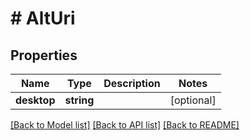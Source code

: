 # # AltUri

## Properties

Name | Type | Description | Notes
------------ | ------------- | ------------- | -------------
**desktop** | **string** |  | [optional]

[[Back to Model list]](../../README.md#models) [[Back to API list]](../../README.md#endpoints) [[Back to README]](../../README.md)
